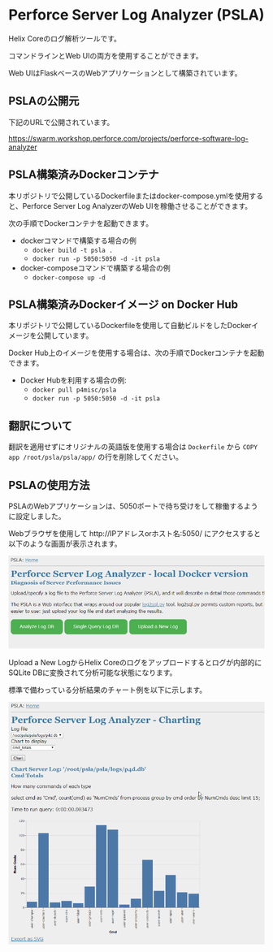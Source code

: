 # Perforce Server Log Analyzer (PSLA)
Helix Coreのログ解析ツールです。

コマンドラインとWeb UIの両方を使用することができます。

Web UIはFlaskベースのWebアプリケーションとして構築されています。

## PSLAの公開元
下記のURLで公開されています。

https://swarm.workshop.perforce.com/projects/perforce-software-log-analyzer

## PSLA構築済みDockerコンテナ
本リポジトリで公開しているDockerfileまたはdocker-compose.ymlを使用すると、Perforce Server Log AnalyzerのWeb UIを稼働させることができます。

次の手順でDockerコンテナを起動できます。
- dockerコマンドで構築する場合の例
  - `docker build -t psla .`
  - `docker run -p 5050:5050 -d -it psla`
- docker-composeコマンドで構築する場合の例
  - `docker-compose up -d`

## PSLA構築済みDockerイメージ on Docker Hub
本リポジトリで公開しているDockerfileを使用して自動ビルドをしたDockerイメージを公開しています。

Docker Hub上のイメージを使用する場合は、次の手順でDockerコンテナを起動できます。
- Docker Hubを利用する場合の例:
  - `docker pull p4misc/psla`
  - `docker run -p 5050:5050 -d -it psla`

## 翻訳について
翻訳を適用せずにオリジナルの英語版を使用する場合は `Dockerfile` から `COPY app /root/psla/psla/app/` の行を削除してください。

## PSLAの使用方法
PSLAのWebアプリケーションは、5050ポートで待ち受けをして稼働するように設定しました。

Webブラウザを使用して http://IPアドレスorホスト名:5050/ にアクセスすると以下のような画面が表示されます。

![PSLAのホーム画面](https://github.com/p4misc/main/blob/master/images/psla/psla_home.png "PSLAのホーム画面")

Upload a New LogからHelix Coreのログをアップロードするとログが内部的にSQLite DBに変換されて分析可能な状態になります。

標準で備わっている分析結果のチャート例を以下に示します。

![PSLAのチャート例](https://github.com/p4misc/main/blob/master/images/psla/psla_chart.png "PSLAのチャート例")
